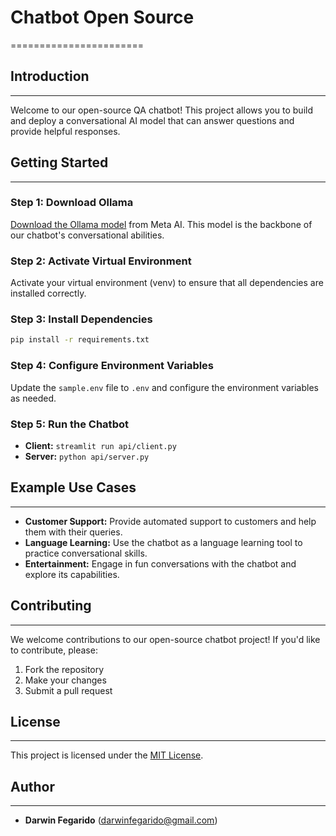 # Chatbot Open Source
=======================

## Introduction
---------------

Welcome to our open-source QA chatbot! This project allows you to build and deploy a conversational AI model that can answer questions and provide helpful responses.

## Getting Started
-------------------

### Step 1: Download Ollama

[Download the Ollama model](https://llama.meta.com/) from Meta AI. This model is the backbone of our chatbot's conversational abilities.

### Step 2: Activate Virtual Environment

Activate your virtual environment (venv) to ensure that all dependencies are installed correctly.

### Step 3: Install Dependencies

```bash
pip install -r requirements.txt
```

### Step 4: Configure Environment Variables

Update the `sample.env` file to `.env` and configure the environment variables as needed.

### Step 5: Run the Chatbot

* **Client:** `streamlit run api/client.py`
* **Server:** `python api/server.py`

## Example Use Cases
--------------------

* **Customer Support:** Provide automated support to customers and help them with their queries.
* **Language Learning:** Use the chatbot as a language learning tool to practice conversational skills.
* **Entertainment:** Engage in fun conversations with the chatbot and explore its capabilities.

## Contributing
---------------

We welcome contributions to our open-source chatbot project! If you'd like to contribute, please:

1. Fork the repository
2. Make your changes
3. Submit a pull request

## License
-------

This project is licensed under the [MIT License](https://opensource.org/licenses/MIT).

## Author
-------

* **Darwin Fegarido** ([darwinfegarido@gmail.com](mailto:darwinfegarido@gmail.com))